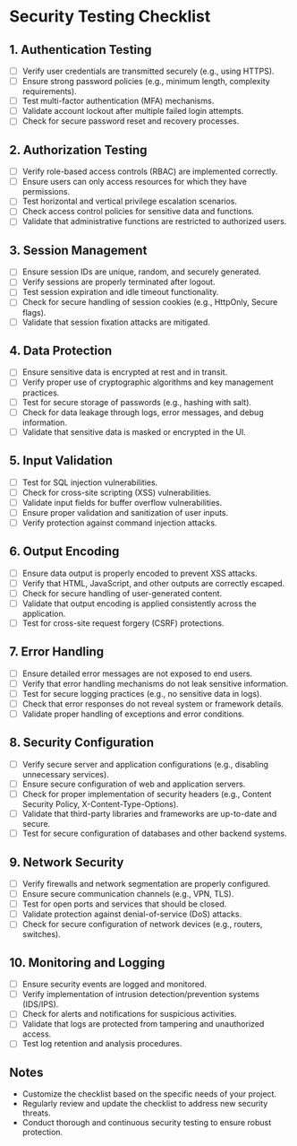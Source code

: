 # Security Testing Checklist

## 1. Authentication Testing
- [ ] Verify user credentials are transmitted securely (e.g., using HTTPS).
- [ ] Ensure strong password policies (e.g., minimum length, complexity requirements).
- [ ] Test multi-factor authentication (MFA) mechanisms.
- [ ] Validate account lockout after multiple failed login attempts.
- [ ] Check for secure password reset and recovery processes.

## 2. Authorization Testing
- [ ] Verify role-based access controls (RBAC) are implemented correctly.
- [ ] Ensure users can only access resources for which they have permissions.
- [ ] Test horizontal and vertical privilege escalation scenarios.
- [ ] Check access control policies for sensitive data and functions.
- [ ] Validate that administrative functions are restricted to authorized users.

## 3. Session Management
- [ ] Ensure session IDs are unique, random, and securely generated.
- [ ] Verify sessions are properly terminated after logout.
- [ ] Test session expiration and idle timeout functionality.
- [ ] Check for secure handling of session cookies (e.g., HttpOnly, Secure flags).
- [ ] Validate that session fixation attacks are mitigated.

## 4. Data Protection
- [ ] Ensure sensitive data is encrypted at rest and in transit.
- [ ] Verify proper use of cryptographic algorithms and key management practices.
- [ ] Test for secure storage of passwords (e.g., hashing with salt).
- [ ] Check for data leakage through logs, error messages, and debug information.
- [ ] Validate that sensitive data is masked or encrypted in the UI.

## 5. Input Validation
- [ ] Test for SQL injection vulnerabilities.
- [ ] Check for cross-site scripting (XSS) vulnerabilities.
- [ ] Validate input fields for buffer overflow vulnerabilities.
- [ ] Ensure proper validation and sanitization of user inputs.
- [ ] Verify protection against command injection attacks.

## 6. Output Encoding
- [ ] Ensure data output is properly encoded to prevent XSS attacks.
- [ ] Verify that HTML, JavaScript, and other outputs are correctly escaped.
- [ ] Check for secure handling of user-generated content.
- [ ] Validate that output encoding is applied consistently across the application.
- [ ] Test for cross-site request forgery (CSRF) protections.

## 7. Error Handling
- [ ] Ensure detailed error messages are not exposed to end users.
- [ ] Verify that error handling mechanisms do not leak sensitive information.
- [ ] Test for secure logging practices (e.g., no sensitive data in logs).
- [ ] Check that error responses do not reveal system or framework details.
- [ ] Validate proper handling of exceptions and error conditions.

## 8. Security Configuration
- [ ] Verify secure server and application configurations (e.g., disabling unnecessary services).
- [ ] Ensure secure configuration of web and application servers.
- [ ] Check for proper implementation of security headers (e.g., Content Security Policy, X-Content-Type-Options).
- [ ] Validate that third-party libraries and frameworks are up-to-date and secure.
- [ ] Test for secure configuration of databases and other backend systems.

## 9. Network Security
- [ ] Verify firewalls and network segmentation are properly configured.
- [ ] Ensure secure communication channels (e.g., VPN, TLS).
- [ ] Test for open ports and services that should be closed.
- [ ] Validate protection against denial-of-service (DoS) attacks.
- [ ] Check for secure configuration of network devices (e.g., routers, switches).

## 10. Monitoring and Logging
- [ ] Ensure security events are logged and monitored.
- [ ] Verify implementation of intrusion detection/prevention systems (IDS/IPS).
- [ ] Check for alerts and notifications for suspicious activities.
- [ ] Validate that logs are protected from tampering and unauthorized access.
- [ ] Test log retention and analysis procedures.

## Notes
- Customize the checklist based on the specific needs of your project.
- Regularly review and update the checklist to address new security threats.
- Conduct thorough and continuous security testing to ensure robust protection.
